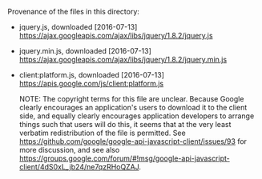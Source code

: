 Provenance of the files in this directory:

* jquery.js, downloaded [2016-07-13]
  https://ajax.googleapis.com/ajax/libs/jquery/1.8.2/jquery.js

* jquery.min.js, downloaded [2016-07-13]
  https://ajax.googleapis.com/ajax/libs/jquery/1.8.2/jquery.min.js

* client:platform.js, downloaded [2016-07-13]
  https://apis.google.com/js/client:platform.js

  NOTE: The copyright terms for this file are unclear.  Because Google
  clearly encourages an application's users to download it to the
  client side, and equally clearly encourages application developers
  to arrange things such that users will do this, it seems that at the
  very least verbatim redistribution of the file is permitted.  See
  https://github.com/google/google-api-javascript-client/issues/93 for
  more discussion, and see also
  https://groups.google.com/forum/#!msg/google-api-javascript-client/4dS0xL_jb24/ne7qzRHoQZAJ.

